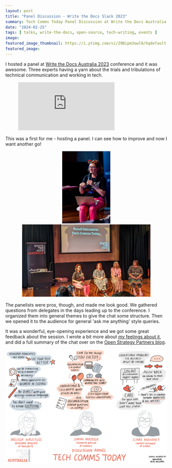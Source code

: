 ```yaml
---
layout: post
title: "Panel Discussion - Write the Docs Slack 2023"
summary: Tech Comms Today Panel Discussion at Write the Docs Australia 2023
date: "2024-02-25"
tags: [ talks, write-the-docs, open-source, tech-writing, events ]
image: 
featured_image_thumbnail: https://i.ytimg.com/vi/Z9Bipm3owl0/hqdefault.jpg
featured_image: 
---
```


I hosted a panel at [Write the Docs Australia 2023](https://www.writethedocs.org/conf/australia/2023/) conference and it was awesome. Three experts having a yarn about the trials and tribulations of technical communication and working in tech.
 
<!-- blank line -->
<figure class="video_container">
  <iframe src="https://www.youtube.com/embed/Z9Bipm3owl0" frameborder="0" allowfullscreen="true"> </iframe>
</figure>
<!-- blank line -->

This was a first for me - hosting a panel. I can see how to improve and now I want another go!

<p align="center"><img src="/assets/images/PanelHost.jpg" alt="flicstar hosting a panel" width="150" hspace="20"/><img src="/assets/images/paneldiscussion.jpg" alt="the panel" width="400" />   </p>

The panelists were pros, though, and made me look good. We gathered questions from delegates in the days leading up to the conference. I organized them into general themes to give the chat some structure. Then we opened it to the audience for general 'ask me anything' style queries. 

It was a wonderful, eye-opening experience and we got some great feedback about the session. I wrote a bit more about [my feelings about it](https://flicstar.com/hosting-panel), and did a full summary of the chat over on the [Open Strategy Partners blog](https://openstrategypartners.com/blog/). 

<p align="center"><img src="/assets/images/panelsketchnote.jpg" alt="panel sketchnote" width="600" /></p>
